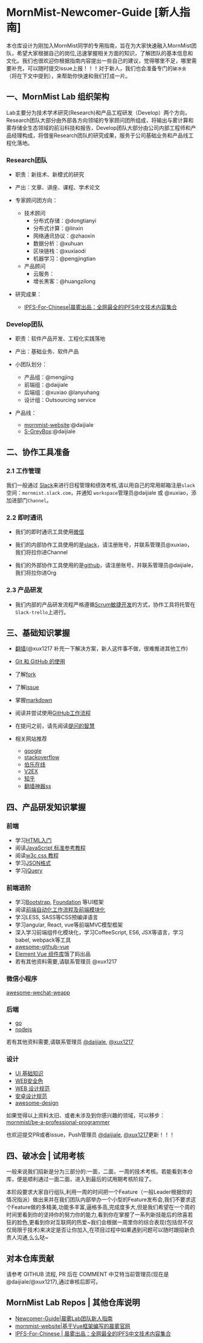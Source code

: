 # MornMist-Newcomer-Guide [新人指南]

本仓库设计为刚加入MornMist同学的专用指南，旨在为大家快速融入MornMist团队，希望大家根据自己的岗位,迅速掌握相关方面的知识，了解团队的基本信息和文化。我们也很欢迎你根据指南内容提出一些自己的建议，觉得哪里不足，哪里需要补充，可以随时提交issue上报！！！对于新人，我们也会准备专门的`破冰会`（将在下文中提到），来帮助你快速和我们打成一片。

## 一、MornMist Lab 组织架构

Lab主要分为技术学术研究(Research)和产品工程研发（Develop）两个方向，Research团队大部分由外部各方向领域的专家顾问团所组成，将输出与雾计算和雾存储全生态领域的前沿科技和报告，Develop团队大部分由公司内部工程师和产品经理构成，将借鉴Research团队的研究成果，服务于公司基础业务和产品线工程化落地。

### Research团队

 - 职责：新技术、新模式的研究

 - 产出：文章、讲座、课程、学术论文

 - 专家顾问团方向：
    - 技术顾问
      - 分布式存储：@dongtianyi
      - 分布式计算：@linxin
      - 网络通讯协议：@zhaoxin
      - 数据分析：@xuhuan
      - 区块链栈：@xuxiaodi
      - 机器学习：@pengjingtian
    - 产品顾问
      - 云服务：
      - 增长黑客：@huangzilong

 - 研究成果：
    - [IPFS-For-Chinese|晨雾出品：全网最全的IPFS中文技术内容集合](https://github.com/mornmist/IPFS-For-Chinese)

### Develop团队

 - 职责：软件产品开发、工程化实践落地

 - 产出：基础业务、软件产品

 - 小团队划分：
   - 产品组：@mengjing
   - 前端组：@daijiale
   - 后端组：@xuxiao @lanyuhang
   - 设计组：Outsourcing service
 
- 产品线：
  - [mornmist-website](https://github.com/mornmist/mornmist-website):@daijiale
  - [S-GreyBox]():@daijiale

## 二、协作工具准备

### 2.1 工作管理

我们一般通过 [Slack]()来进行日程管理和绩效考核,请以用自己的常用邮箱注册`slack`空间：`mornmist.slack.com`，并通知 `workspace`管理员@daijiale 或 @xuxiao，添加进部门`Channel`。

### 2.2 即时通讯

 - 我们的即时通讯工具使用[微信](https://weixin.qq.com/)

 - 我们的内部协作工具使用的是[slack](http://slack.com)，请注册账号，并联系管理员@xuxiao，我们将拉你进Channel

 - 我们的外部协作工具使用的是[github](https://github.com/mornmist)，请注册账号，并联系管理员@daijiale，我们将拉你进Org

### 2.3 产品研发

- 我们内部的产品研发流程严格遵循[Scrum敏捷开发](https://baike.baidu.com/item/Scrum/1698901?fr=aladdin)的方式，协作工具将托管在`Slack-trello`上进行。


## 三、基础知识掌握

- [翻墙](http://www.appifan.com/jc/201209/35517.html)(@xux1217 补充一下解决方案，新人这件事不做，很难推进其他工作)
- [Git 和 GitHub 的使用](https://github.com/langker/newcomer/blob/master/Basic/git-and-github.md)
- 了解[fork](https://guides.github.com/activities/forking/)
- 了解[issue](https://guides.github.com/features/issues/)
- 掌握[markdown](https://guides.github.com/features/mastering-markdown/)
- 阅读并尝试使用[GitHub工作流程](https://guides.github.com/introduction/flow/)
- 在提问之前，请先阅读[提问的智慧](https://github.com/FredWe/How-To-Ask-Questions-The-Smart-Way/blob/master/README-zh_CN.md)
- 相关网站推荐

  - [google](https://www.google.com.hk/)
  - [stackoverflow](https://stackoverflow.com/)
  - [伯乐在线](http://blog.jobbole.com/)
  - [V2EX](http://www.v2ex.com/)
  - [知乎](http://www.zhihu.com)
  - [翻墙神器ss](https://github.com/shadowsocks/shadowsocks)

## 四、产品研发知识掌握

### 前端

- 学习[HTML入门](http://www.w3schools.com/html/default.asp)
- 阅读[JavaScript 标准参考教程](http://javascript.ruanyifeng.com/)
- 阅读[w3c css 教程](http://www.w3school.com.cn/css/index.asp)
- 学习[JSON格式](http://www.w3school.com.cn/json/)
- 学习[jQuery](http://www.w3schools.com/jquery/default.asp)

### 前端进阶

- 学习[Bootstrap](http://getbootstrap.com/), [Foundation](http://foundation.zurb.com/) 等UI框架
- 阅读[前端自动化工作流程及前端模块化](http://segmentfault.com/a/1190000002413535)
- 学习LESS, SASS等CSS预编译语言
- 学习angular, React, vue等前端MVC模型框架
- 深入学习前端组件化模块化，学习CoffeeScript, ES6, JSX等语言，学习babel, webpack等工具
- [awesome-github-vue](https://github.com/opendigg/awesome-github-vue)
- [Element Vue 组件库](http://element-cn.eleme.io/#/zh-CN)饿了妈出品
- 若有其他资料需要,请联系管理员 @xux1217

### 微信小程序

[awesome-wechat-weapp](https://github.com/justjavac/awesome-wechat-weapp)

### 后端

- [go](http://www.runoob.com/go/go-tutorial.html)
- [nodejs](https://github.com/langker/newcomer/blob/master/Basic/node-and-tools.md)

若有其他资料需要,请联系管理员 [@daijiale](https://github.com/daijiale), [@xux1217](https://github.com/xux1217)

### 设计

- [UI 基础知识](http://www.zcool.com.cn/work/ZNDI5NjcwNA==.html)
- [WEB安全色](http://www.bootcss.com/p/websafecolors/)
- [WEB 设计规范](http://blog.csdn.net/m13666368773/article/details/8020928)
- [安卓设计规范](http://www.visionunion.com/article.jsp?code=201201180018)
- [awesome-design](https://github.com/gztchan/awesome-design)

如果觉得以上资料太旧、或者未涉及到你感兴趣的领域，可以移步：[mornmist/be-a-professional-programmer](https://github.com/mornmist/be-a-professional-programmer)

也欢迎提交PR或者issue，Push管理员 [@daijiale](https://github.com/daijiale), [@xux1217](https://github.com/xux1217)更新！！！

## 四、破冰会 | 试用考核

一般来说我们招新是分为三部分的:一面，二面，一周的技术考核。若能看到本仓库，便是顺利通过一面二面，进入到最后的试用期考核阶段了。

本阶段要求大家自行组队,利用一周的时间把一个Feature（一般Leader根据你的情况指派）做出来并在我们团队内部举办一个小型的Feature发布会,我们不要求这个Feature做的多精美,功能多丰富,逼格多高,完成度多大,但是我们希望在一个周的时间里看到你的坚持你的努力你的能力,看到你在掌握了一系列新技能后的欣喜若狂的脸色,更看到你对互联网的热爱~我们会根据一周里你的综合表现(包括但不仅仅局限于技术)来决定是否让你加入,在项目过程中如果遇到问题可以随时跟招新负责人沟通,么么哒~

## 对本仓库贡献

请参考 GITHUB 流程, PR 后在 COMMENT 中艾特当前管理员(现在是@daijiale/@xux1217),通过审核后即可。



## MornMist Lab Repos | 其他仓库说明

- [Newcomer-Guide|晨雾Lab团队新人指南](https://github.com/mornmist/Newcomer-Guide)
- [mornmist-website|基于Vue框架编写的晨雾官网](https://github.com/mornmist/mornmist-website)
- [IPFS-For-Chinese | 晨雾出品：全网最全的IPFS中文技术内容集合](https://github.com/mornmist/IPFS-For-Chinese)
